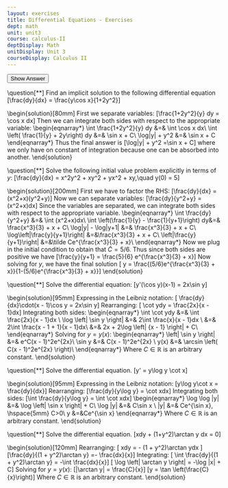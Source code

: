 ```yaml
---
layout: exercises
title: Differential Equations - Exercises
dept: math
unit: unit3
course: calculus-II
deptDisplay: Math
unitDisplay: Unit 3
courseDisplay: Calculus II
---
```


<div class="answerBox">
<button onclick="myFunction('answer1')" class="answerButton">Show Answer</button>
<div  id="answer1" class="answer" >

\question[$**$] Find an implicit solution to the following differential equation 
\[\frac{dy}{dx} = \frac{y\cos x}{1+2y^2}\]

\begin{solution}[80mm]
First we separate variables:
\[\frac{1+2y^2}{y} dy = \cos x dx\]
Then we can integrate both sides with respect to the appropriate variable:
\begin{eqnarray*}
\int \frac{1+2y^2}{y} dy &=& \int \cos x dx\\
\int \left( \frac{1}{y} + 2y\right) dy &=& \sin x + C\\
\log|y| + y^2 &=& \sin x + C
\end{eqnarray*}
Thus the final answer is 
\[\log|y| + y^2 =\sin x + C\]
where we only have on constant of integration because one can be absorbed into another.
\end{solution}

\question[$**$] Solve the following initial value problem explicitly in terms of $y$:
\[\frac{dy}{dx} = x^2y^2 + xy^2 + yx^2 + xy,\quad y(0) = 5\]

\begin{solution}[200mm]
First we have to factor the RHS:
\[\frac{dy}{dx} = (x^2+x)(y^2+y)\]
Now we can separate variables:
\[\frac{dy}{y^2+y} = (x^2+x)dx\]
Since the variables are separated, we can integrate both sides with respect to the appropriate variable.
\begin{eqnarray*}
\int \frac{dy}{y^2+y} &=& \int  (x^2+x)dx\\
\int \left(\frac{1}{y} - \frac{1}{y+1}\right) dy&=& \frac{x^3}{3} + x + C\\
\log|y| - \log|y+1| &=& \frac{x^3}{3} + x + C\\
\log\left|\frac{y}{y+1}\right| &=&\frac{x^3}{3} + x + C\\
\left|\frac{y}{y+1}\right| &=&\tilde Ce^{\frac{x^3}{3} + x}\\
\end{eqnarray*}
Now we plug in the initial condition to obtain that $\tilde C = 5/6$. Thus since both sides are positive we have
\[\frac{y}{y+1} = \frac{5}{6} e^{\frac{x^3}{3} + x}\]
Now solving for $y$, we have the final solution
\[ y = \frac{(5/6)e^{\frac{x^3}{3} + x}}{1-(5/6)e^{\frac{x^3}{3} + x}}\]
\end{solution}


\question[$**$] Solve the differential equation: \[y'(\cos y)(x-1) = 2x\sin y\]

\begin{solution}[95mm]
Expressing in the Leibniz notation:
\[ \frac{dy}{dx}\cdot(x - 1)\cos y = 2x\sin y\]
Rearranging:
\[  \cot ydy = \frac{2x}{x - 1}dx\]
Integrating both sides:
\begin{eqnarray*}
\int \cot ydy  &=& \int \frac{2x}{x - 1}dx \\
\log \left| \sin y \right| &=& 2\int \frac{x}{x - 1}dx  \\
&=& 2\int \frac{x - 1 + 1}{x - 1}dx\\
&=& 2x + 2\log \left| {x - 1} \right|  + C\\
\end{eqnarray*}
Solving for $y = y(x)$:
\begin{eqnarray*}
\left| \sin y \right| &=& e^C(x - 1)^2e^{2x}\\
\sin y &=& C(x - 1)^2e^{2x} \\
y(x) &=& \arcsin \left( C(x - 1)^2e^{2x} \right)\\
\end{eqnarray*}
Where $C\in \mathbb{R}$ is an arbitrary constant.
\end{solution}


\question[$**$] Solve the differential equation. \[y' = y\log y \cot x\]

\begin{solution}[95mm]
Expressing in the Leibniz notation:
\[y\log y\cot x = \frac{dy}{dx}\]
Rearranging:
\[\frac{dy}{y\log y} = \cot xdx\]
Integrating both sides:
\[\int \frac{dy}{y\log y} = \int \cot xdx\]
\begin{eqnarray*}
\log \log |y| &=& \log \left| \sin x \right| + C\\
\log |y| &=& C\sin x \\
|y| &=& Ce^{\sin x}, \hspace{5mm} C>0\\
y &=&Ce^{\sin x}
\end{eqnarray*}
Where $C \in \mathbb{R}$ is an arbitrary constant. 
\end{solution}

\question[$**$] Solve the differential equation. \[xdy + (1+y^2)\arctan y dx = 0\]

\begin{solution}[120mm]
Rearranging: 
\[ xdy =  - (1 + y^2)\arctan ydx \]
\[\frac{dy}{(1 + y^2)\arctan y} =- \frac{dx}{x}\]
Integrating:
\[ \int \frac{dy}{(1 + y^2)\arctan y} = -\int \frac{dx}{x}\]
\[ \log \left| \arctan y \right| = -\log |x| + C\]
Solving for $y = y(x)$:
\[|\arctan y| = \frac{C}{x}\]
\[y = \tan \left(\frac{C}{x}\right)\]
Where $C \in \mathbb{R}$ is an arbitrary constant.
\end{solution}
